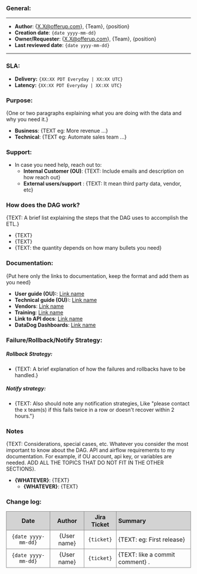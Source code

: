 <style>
  th, td {
    border: 1px solid gray;
    padding: 5px;
  }
  thead th {
    text-align: center;
    background-color: lightgray;
  }
</style>

### General:
---
- **Author**: {X.X@offerup.com}, {Team}, {position}
- **Creation date**: `{date yyyy-mm-dd}`
- **Owner/Requester**: {X.X@offerup.com}, {Team}, {position}
- **Last reviewed date**: `{date yyyy-mm-dd}`
---
### SLA:
- **Delivery:** `{XX:XX PDT Everyday | XX:XX UTC}`
- **Latency:** `{XX:XX PDT Everyday | XX:XX UTC}`
 
### Purpose:
{One or two paragraphs explaining what you are doing with the data and why you need it.}
 
- **Business**: {TEXT eg: More revenue ...}
- **Technical**: {TEXT eg: Automate sales team ...}
 
### Support:
- In case you need help, reach out to:
   - **Internal Customer (OU)**: {TEXT: Include emails and description on how reach out}
   - **External users/support** : {TEXT: It mean third party data, vendor, etc}
 
### How does the DAG work?
{TEXT: A brief list explaining the steps that the DAG uses to accomplish the ETL.}
 
- {TEXT}
- {TEXT}
- {TEXT: the quantity depends on how many bullets you need}
 
### Documentation:
{Put here only the links to documentation, keep the format and add them as you need}
 
- **User guide (OU):**: [Link name]({url})
- **Technical guide (OU):**: [Link name]({url})
- **Vendors**: [Link name]({url})
- **Training**: [Link name]({url})
- **Link to API docs**: [Link name]({url})
- **DataDog Dashboards**: [Link name]({url})
 
### Failure/Rollback/Notify Strategy:
##### Rollback Strategy:
- {TEXT: A brief explanation of how the failures and rollbacks have to be handled.}
##### Notify strategy:
- {TEXT: Also should note any notification strategies, Like "please contact the x team(s) if this fails twice in a row or doesn't recover within 2 hours."}
### Notes
 
{TEXT: Considerations, special cases, etc. Whatever you consider the most important to know about the DAG. API and airflow requirements to my documentation. For example, if OU account, api key, or variables are needed. ADD ALL THE TOPICS THAT DO NOT FIT IN THE OTHER SECTIONS}.
 
- **{WHATEVER}**: {TEXT}
     - **{WHATEVER}**: {TEXT}
 
### Change log:
[comment]: <> (Keep the table format and quotes at ticket number and dates)
 
| Date                | Author            | Jira Ticket  | Summary              |
| :---------:         |    :--------:     |  :--------:  |  :------             |
| `{date yyyy-mm-dd}` |  {User name}      | `{ticket}`   |  {TEXT: eg: First release}    |
| `{date yyyy-mm-dd}` |  {User name}      | `{ticket}`   |  {TEXT: like a commit comment} . |